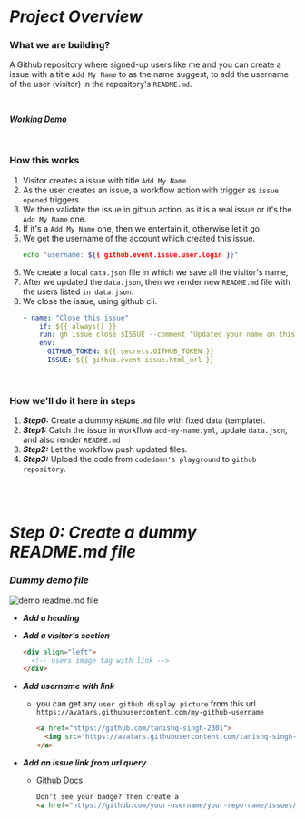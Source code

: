 # _**Project Overview**_

### **What we are building?**

A Github repository where signed-up users like me and you can create a issue with a title `Add My Name` to as the name suggest, to add the username of the user (visitor) in the repository's `README.md`.

<br/>

[_**Working Demo**_](https://github.com/tanishq-singh-2301/add-visitors-to-github-readme)

<br />

### **How this works**

1. Visitor creates a issue with title `Add My Name`.
2. As the user creates an issue, a workflow action with trigger as `issue opened` triggers.
3. We then validate the issue in github action, as it is a real issue or it's the `Add My Name` one.
4. If it's a `Add My Name` one, then we entertain it, otherwise let it go.
5. We get the username of the account which created this issue.
   ```bash
   echo "username: ${{ github.event.issue.user.login }}"
   ```
6. We create a local `data.json` file in which we save all the visitor's name,
7. After we updated the `data.json`, then we render new `README.md` file with the users listed `in data.json`.
8. We close the issue, using github cli.
   ```yml
   - name: "Close this issue"
       if: ${{ always() }}
       run: gh issue close $ISSUE --comment "Updated your name on this repo's README.md file!! 🥳🥳"
       env:
         GITHUB_TOKEN: ${{ secrets.GITHUB_TOKEN }}
         ISSUE: ${{ github.event.issue.html_url }}
   ```

<br />

### **How we'll do it here in steps**

1. _**Step0:**_ Create a dummy `README.md` file with fixed data (template).
2. _**Step1:**_ Catch the issue in workflow `add-my-name.yml`, update `data.json`, and also render `README.md`
3. _**Step2:**_ Let the workflow push updated files.
4. _**Step3:**_ Upload the code from `codedamn's playground` to `github repository`.

<br />
<br />

# _**Step 0: Create a dummy README.md file**_

### **_Dummy demo file_**

![demo readme.md file](https://gist.githubusercontent.com/tanishq-singh-2301/cc68ed05431fe38341a51f0b3caea483/raw/poster.png)

- _**Add a heading**_
- _**Add a visitor's section**_

  ```html
  <div align="left">
    <!-- users image tag with link -->
  </div>
  ```

- _**Add username with link**_

  - you can get any `user github display picture` from this url `https://avatars.githubusercontent.com/my-github-username`

    ```html
    <a href="https://github.com/tanishq-singh-2301">
      <img src="https://avatars.githubusercontent.com/tanishq-singh-2301" />
    </a>
    ```

- _**Add an issue link from url query**_

  - [Github Docs](https://docs.github.com/en/issues/tracking-your-work-with-issues/creating-an-issue#creating-an-issue-from-a-url-query)

    ```markdown
    Don't see your badge? Then create a
    <a href="https://github.com/your-username/your-repo-name/issues/new?title=Add+My+Name">issue</a>
    ```
